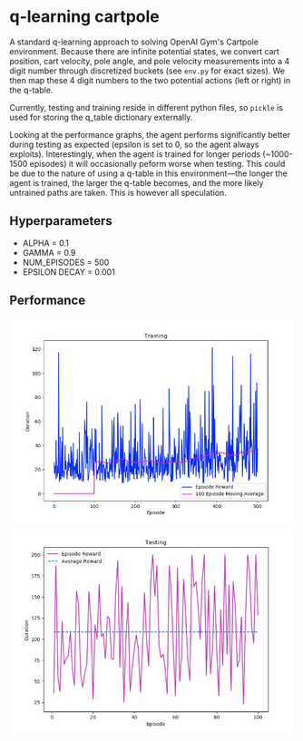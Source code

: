 # q-learning cartpole

A standard q-learning approach to solving OpenAI Gym's Cartpole environment. Because there are infinite potential states, we convert cart position, cart velocity, pole angle, and pole velocity measurements into a 4 digit number through discretized buckets (see `env.py` for exact sizes). We then map these 4 digit numbers to the two potential actions (left or right) in the q-table.

Currently, testing and training reside in different python files, so `pickle` is used for storing the q_table dictionary externally.

Looking at the performance graphs, the agent performs significantly better during testing as expected (epsilon is set to 0, so the agent always exploits). Interestingly, when the agent is trained for longer periods (~1000-1500 episodes) it will occasionally peform worse when testing. This could be due to the nature of using a q-table in this environment—the longer the agent is trained, the larger the q-table becomes, and the more likely untrained paths are taken. This is however all speculation.

## Hyperparameters
- ALPHA = 0.1
- GAMMA = 0.9
- NUM_EPISODES = 500
- EPSILON DECAY = 0.001

## Performance
<img src="res/training-pic.jpg" alt="drawing" width="550"/>
<img src="res/testing-pic.jpg" alt="drawing" width="550"/>